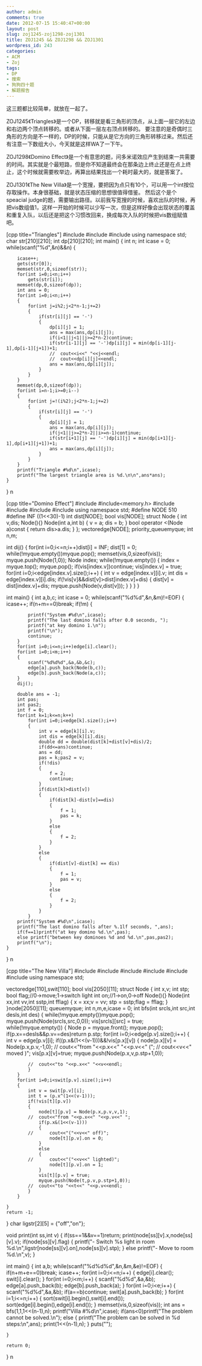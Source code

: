 ```yaml
---
author: admin
comments: true
date: 2012-07-15 15:40:47+00:00
layout: post
slug: zoj1245-zoj1298-zoj1301
title: ZOJ1245 && ZOJ1298 && ZOJ1301
wordpress_id: 243
categories:
- ACM
- Zoj
tags:
- DP
- 搜索
- 狗狗四十题
- 解题报告
---
```


这三题都比较简单，就放在一起了。

ZOJ1245《Triangles》是一个DP，转移就是看三角形的顶点，从上面一层它的左边和右边两个顶点转移的。或者从下面一层左右顶点转移的。
要注意的是奇偶时三角形的方向是不一样的，DP的时候，只能从是它方向的三角形转移过来。然后还有注意一下数组大小，今天就是这样WA了一下午。

ZOJ1298《Domino Effect》是一个有意思的题，问多米诺效应产生到结束一共需要的时间。其实就是个最短路，但是你不知道最终会在那条边上终止还是在点上终止，这个时候就需要枚举边，再算出结果找出一个耗时最大的，就是答案了。

ZOJ1301《The New Villa》是一个宽搜，要把因为点只有10个，可以用一个int按位存取操作。本身很基础，就是状态压缩的思想很值得借鉴。
然后这个是个speacial judge的题，需要输出路径。以前我写宽搜的时候，喜欢出队的时候，再把vis数组值1，这样一开始的时候可以少写一次，但是这样好像会出现状态的覆盖和重复入队，以后还是把这个习惯改回来，换成每次入队的时候把vis数组赋值吧。

[cpp title="Triangles"]
#include<iostream>
#include<cstdio>
#include<cstring>
using namespace std;
char str[210][210];
int dp[210][210];
int main()
{
	int n;
	int icase = 0;
	while(scanf("%d",&n)&&n)
	{

		icase++;
		gets(str[0]);
		memset(str,0,sizeof(str));
		for(int i=0;i<n;i++)
			gets(str[i]);
		memset(dp,0,sizeof(dp));
		int ans = 0;
		for(int i=0;i<n;i++)
		{
			for(int j=i%2;j<2*n-1;j+=2)
			{
				if(str[i][j] == '-')
				{
					dp[i][j] = 1;
					ans = max(ans,dp[i][j]);
					if(i<1||j<1||j>=2*n-2)continue;
					if(str[i-1][j] == '-')dp[i][j] = min(dp[i-1][j-1],dp[i-1][j+1])+1;
					//	cout<<i<<" "<<j<<endl;
					//	cout<<dp[i][j]<<endl;
					ans = max(ans,dp[i][j]);
				}
			}
		}
		memset(dp,0,sizeof(dp));
		for(int i=n-1;i>=0;i--)
		{
			for(int j=!(i%2);j<2*n-1;j+=2)
			{
				if(str[i][j] == '-')
				{
					dp[i][j] = 1;
					ans = max(ans,dp[i][j]);
					if(j<1||j>=2*n-2||i>=n-1)continue;
					if(str[i+1][j] == '-')dp[i][j] = min(dp[i+1][j-1],dp[i+1][j+1])+1;
					ans = max(ans,dp[i][j]);
				}
			}
		}
		printf("Triangle #%d\n",icase);
		printf("The largest triangle area is %d.\n\n",ans*ans);
	}
}
n

[cpp title="Domino Effect"]
#include<iostream>
#include<memory.h>
#include<cstdio>
#include<vector>
#include<algorithm>
#include<queue>
using namespace std;
#define NODE 510
#define INF ((1<<30)-1)
int dist[NODE];
bool vis[NODE];
struct Node
{
	int v,dis;
	Node(){}
	Node(int a,int b)
	{
		v = a;
		dis = b;
	}
	bool operator <(Node a)const
	{
		return dis>a.dis;
	}
};
vector<Node>edge[NODE];
priority_queue<Node>myque;
int n,m;

int dij()
{
	for(int i=0;i<=n;i++)dist[i] = INF;
	dist[1] = 0;
	while(!myque.empty())myque.pop();
	memset(vis,0,sizeof(vis));
	myque.push(Node(1,0));
	Node index;
	while(!myque.empty())
	{
		index = myque.top();
		myque.pop();
		if(vis[index.v])continue;
		vis[index.v] = true;
		for(int i=0;i<edge[index.v].size();i++)
		{
			int v = edge[index.v][i].v;
			int dis = edge[index.v][i].dis;
			if(!vis[v]&&dist[v]>dist[index.v]+dis)
			{
				dist[v] = dist[index.v]+dis;
				myque.push(Node(v,dist[v]));
			}
		}
	}
}

int main()
{
	int a,b,c;
	int icase = 0;
	while(scanf("%d%d",&n,&m)!=EOF)
	{
		icase++;
		if(n+m==0)break;
		if(!m)
		{

			printf("System #%d\n",icase);
			printf("The last domino falls after 0.0 seconds, ");
			printf("at key domino 1.\n");
			printf("\n");
			continue;
		}
		for(int i=0;i<=n;i++)edge[i].clear();
		for(int i=0;i<m;i++)
		{
			scanf("%d%d%d",&a,&b,&c);
			edge[a].push_back(Node(b,c));
			edge[b].push_back(Node(a,c));
		}
		dij();

		double ans = -1;
		int pas;
		int pas2;
		int f = 0;
		for(int k=1;k<=n;k++)
			for(int i=0;i<edge[k].size();i++)
			{
				int v = edge[k][i].v;
				int dis = edge[k][i].dis;
				double dd = double(dist[k]+dist[v]+dis)/2;
				if(dd<=ans)continue;
				ans = dd;
				pas = k;pas2 = v;
				if(!dis)
				{
					f = 2;
					continue;
				}
				if(dist[k]>dist[v])
				{
					if(dist[k]-dist[v]==dis)
					{
						f = 1;
						pas = k;
					}
					else
					{
						f = 2;
					}
				}
				else 
				{
					if(dist[v]-dist[k] == dis)
					{
						f = 1;
						pas = v;
					}
					else
					{
						f = 2;
					}
				}
			}
		printf("System #%d\n",icase);
		printf("The last domino falls after %.1lf seconds, ",ans);
		if(f==1)printf("at key domino %d.\n",pas);
		else printf("between key dominoes %d and %d.\n",pas,pas2);
		printf("\n");
	}
}
n

[cpp title="The New Villa"]
#include<iostream>
#include<cstdio>
#include<cstring>
#include<queue>
#include<vector>
#include<algorithm>
using namespace std;

vector<int>edge[110],swit[110];
bool vis[2050][11];
struct Node
{
	int x,v;
	int stp;
	bool flag;//0->move;1->switch light
	int on;//1->on,0->off
	Node(){}
	Node(int xx,int vv,int sstp,int fflag)
	{
		x = xx;v = vv;
		stp = sstp;flag = fflag;
	}
}node[2050][11];
queue<Node>myque;
int n,m,e,icase = 0;
int bfs(int srcls,int src,int desls,int des)
{
	while(!myque.empty())myque.pop();
	myque.push(Node(srcls,src,0,0));
	vis[srcls][src] = true;
	while(!myque.empty())
	{
		Node p = myque.front();
		myque.pop();
		if(p.x==desls&&p.v==des)return p.stp;
		for(int i=0;i<edge[p.v].size();i++)
		{
			int v = edge[p.v][i];
			if((p.x&(1<<(v-1)))&&!vis[p.x][v])
			{
				node[p.x][v] = Node(p.x,p.v,-1,0);
			//	cout<<"from "<<p.x<<" "<<p.v<<" (";
			//	cout<<v<<" moved )";
				vis[p.x][v]=true;
				myque.push(Node(p.x,v,p.stp+1,0));

			//	cout<<"to "<<p.x<<" "<<v<<endl;
			}
		}
		for(int i=0;i<swit[p.v].size();i++)
		{
			int v = swit[p.v][i];
			int t = (p.x^(1<<(v-1)));
			if(!vis[t][p.v])
			{
				node[t][p.v] = Node(p.x,p.v,v,1);
			//	cout<<"from "<<p.x<<" "<<p.v<<" ";
				if(p.x&(1<<(v-1)))
				{
			//		cout<<"("<<v<<" off)";
					node[t][p.v].on = 0;
				}
				else
				{
			//		cout<<"("<<v<<" lighted)";
					node[t][p.v].on = 1;
				}
				vis[t][p.v] = true;
				myque.push(Node(t,p.v,p.stp+1,0));
			//	cout<<"to "<<t<<" "<<p.v<<endl;
			}
		}

	}
	return -1;

}
char ligstr[2][5] = {"off","on"};

void print(int ss,int v)
{
	if(ss==1&&v==1)return;
	print(node[ss][v].x,node[ss][v].v);
	if(node[ss][v].flag)
	{
		printf("- Switch %s light in room %d.\n",ligstr[node[ss][v].on],node[ss][v].stp);
	}
	else printf("- Move to room %d.\n",v);
}

int main()
{
	int a,b;
	while(scanf("%d%d%d",&n,&m,&e)!=EOF)
	{
		if(n+m+e==0)break;
		icase++;
		for(int i=0;i<=n;i++)
		{
			edge[i].clear();
			swit[i].clear();
		}
		for(int i=0;i<m;i++)
		{
			scanf("%d%d",&a,&b);
			edge[a].push_back(b);
			edge[b].push_back(a);
		}
		for(int i=0;i<e;i++)
		{
			scanf("%d%d",&a,&b);
			if(a==b)continue;
			swit[a].push_back(b);
		}
		for(int i=1;i<=n;i++)
		{
			sort(swit[i].begin(),swit[i].end());
			sort(edge[i].begin(),edge[i].end());
		}
		memset(vis,0,sizeof(vis));
		int ans = bfs(1,1,1<<(n-1),n);
		printf("Villa #%d\n",icase);
		if(ans<0)printf("The problem cannot be solved.\n");
		else
		{
			printf("The problem can be solved in %d steps:\n",ans);
			print(1<<(n-1),n);
		}
		puts("");

	}

	return 0;
}
n
